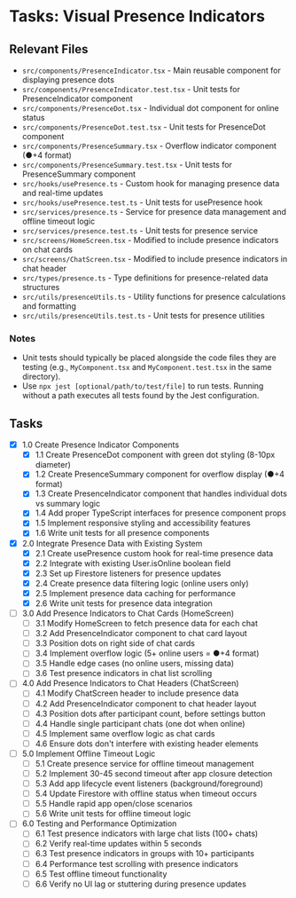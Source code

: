# Tasks: Visual Presence Indicators

## Relevant Files

- `src/components/PresenceIndicator.tsx` - Main reusable component for displaying presence dots
- `src/components/PresenceIndicator.test.tsx` - Unit tests for PresenceIndicator component
- `src/components/PresenceDot.tsx` - Individual dot component for online status
- `src/components/PresenceDot.test.tsx` - Unit tests for PresenceDot component
- `src/components/PresenceSummary.tsx` - Overflow indicator component (●+4 format)
- `src/components/PresenceSummary.test.tsx` - Unit tests for PresenceSummary component
- `src/hooks/usePresence.ts` - Custom hook for managing presence data and real-time updates
- `src/hooks/usePresence.test.ts` - Unit tests for usePresence hook
- `src/services/presence.ts` - Service for presence data management and offline timeout logic
- `src/services/presence.test.ts` - Unit tests for presence service
- `src/screens/HomeScreen.tsx` - Modified to include presence indicators on chat cards
- `src/screens/ChatScreen.tsx` - Modified to include presence indicators in chat header
- `src/types/presence.ts` - Type definitions for presence-related data structures
- `src/utils/presenceUtils.ts` - Utility functions for presence calculations and formatting
- `src/utils/presenceUtils.test.ts` - Unit tests for presence utilities

### Notes

- Unit tests should typically be placed alongside the code files they are testing (e.g., `MyComponent.tsx` and `MyComponent.test.tsx` in the same directory).
- Use `npx jest [optional/path/to/test/file]` to run tests. Running without a path executes all tests found by the Jest configuration.

## Tasks

- [x] 1.0 Create Presence Indicator Components
  - [x] 1.1 Create PresenceDot component with green dot styling (8-10px diameter)
  - [x] 1.2 Create PresenceSummary component for overflow display (●+4 format)
  - [x] 1.3 Create PresenceIndicator component that handles individual dots vs summary logic
  - [x] 1.4 Add proper TypeScript interfaces for presence component props
  - [x] 1.5 Implement responsive styling and accessibility features
  - [x] 1.6 Write unit tests for all presence components

- [x] 2.0 Integrate Presence Data with Existing System
  - [x] 2.1 Create usePresence custom hook for real-time presence data
  - [x] 2.2 Integrate with existing User.isOnline boolean field
  - [x] 2.3 Set up Firestore listeners for presence updates
  - [x] 2.4 Create presence data filtering logic (online users only)
  - [x] 2.5 Implement presence data caching for performance
  - [x] 2.6 Write unit tests for presence data integration

- [ ] 3.0 Add Presence Indicators to Chat Cards (HomeScreen)
  - [ ] 3.1 Modify HomeScreen to fetch presence data for each chat
  - [ ] 3.2 Add PresenceIndicator component to chat card layout
  - [ ] 3.3 Position dots on right side of chat cards
  - [ ] 3.4 Implement overflow logic (5+ online users = ●+4 format)
  - [ ] 3.5 Handle edge cases (no online users, missing data)
  - [ ] 3.6 Test presence indicators in chat list scrolling

- [ ] 4.0 Add Presence Indicators to Chat Headers (ChatScreen)
  - [ ] 4.1 Modify ChatScreen header to include presence data
  - [ ] 4.2 Add PresenceIndicator component to chat header layout
  - [ ] 4.3 Position dots after participant count, before settings button
  - [ ] 4.4 Handle single participant chats (one dot when online)
  - [ ] 4.5 Implement same overflow logic as chat cards
  - [ ] 4.6 Ensure dots don't interfere with existing header elements

- [ ] 5.0 Implement Offline Timeout Logic
  - [ ] 5.1 Create presence service for offline timeout management
  - [ ] 5.2 Implement 30-45 second timeout after app closure detection
  - [ ] 5.3 Add app lifecycle event listeners (background/foreground)
  - [ ] 5.4 Update Firestore with offline status when timeout occurs
  - [ ] 5.5 Handle rapid app open/close scenarios
  - [ ] 5.6 Write unit tests for offline timeout logic

- [ ] 6.0 Testing and Performance Optimization
  - [ ] 6.1 Test presence indicators with large chat lists (100+ chats)
  - [ ] 6.2 Verify real-time updates within 5 seconds
  - [ ] 6.3 Test presence indicators in groups with 10+ participants
  - [ ] 6.4 Performance test scrolling with presence indicators
  - [ ] 6.5 Test offline timeout functionality
  - [ ] 6.6 Verify no UI lag or stuttering during presence updates
